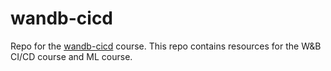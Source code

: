 # wandb-cicd
Repo for the [wandb-cicd](https://www.wandb.courses/courses/ci-cd-for-machine-learning) course.
This repo contains resources for the W&B CI/CD course and ML course.
